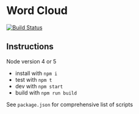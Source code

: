 # Word Cloud

[![Build Status](https://travis-ci.org/benji6/word-cloud.svg?branch=master)](https://travis-ci.org/benji6/word-cloud)

## Instructions

Node version 4 or 5

- install with `npm i`
- test with `npm t`
- dev with `npm start`
- build with `npm run build`

See `package.json` for comprehensive list of scripts
